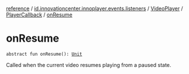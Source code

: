 [reference](../../../index.md) / [id.innovationcenter.innoplayer.events.listeners](../../index.md) / [VideoPlayer](../index.md) / [PlayerCallback](index.md) / [onResume](./on-resume.md)

# onResume

`abstract fun onResume(): `[`Unit`](https://kotlinlang.org/api/latest/jvm/stdlib/kotlin/-unit/index.html)

Called when the current video resumes playing from a paused state.

